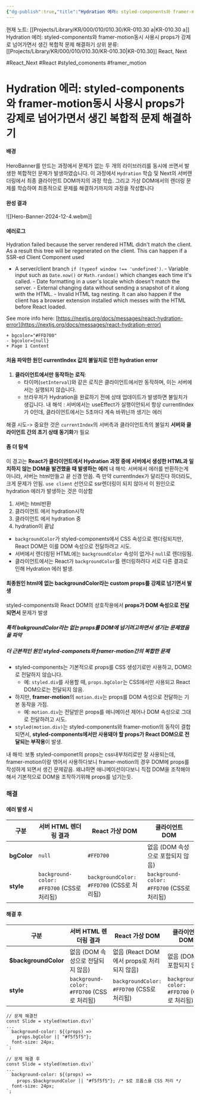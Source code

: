 ```yaml
---
{"dg-publish":true,"title":"Hydration 에러: styled-components와 framer-motion동시 사용시 props가 강제로 넘어가면서 생긴 복합적 문제 해결하기","description":"HeroBanner 구현 중 styled-components와 framer-motion 결합으로 발생한 Hydration 에러를 분석하고, Next.js의 서버 렌더링과 클라이언트 DOM, 가상 DOM 간의 문제를 학습하며 해결한 과정을 기록합니다","permalink":"/projects/library/kr/000/010/010-30/kr-010-30-a/","dgPassFrontmatter":true,"noteIcon":"0","created":"2024-12-04T13:51:45.288+09:00","updated":"2024-12-18T21:35:39.965+09:00"}
---
```


현재 노트: [[Projects/Library/KR/000/010/010.30/KR-010.30 a\|KR-010.30 a]] Hydration 에러: styled-components와 framer-motion동시 사용시 props가 강제로 넘어가면서 생긴 복합적 문제 해결하기
상위 분류: [[Projects/Library/KR/000/010/010.30/KR-010.30\|KR-010.30]] React, Next 

#React_Next #React #styled_comonents #framer_motion



# Hydration 에러: styled-components와 framer-motion동시 사용시 props가 강제로 넘어가면서 생긴 복합적 문제 해결하기

#### 배경
HeroBanner를 만드는 과정에서 문제가 없는 두 개의 라이브러리를 동시에 쓰면서 발생한 복합적인 문제가 발생하였습니다. 이 과정에서 `Hydration` 학습 및  Next의 서버렌더링에서 최종 클라이언트 DOM까지의 과정 학습. 그리고 가상 DOM에서의 렌더링 문제를 학습하여 최종적으로 문제를 해결하기까지의 과정을 작성합니다


#### 완성 결과
![[Hero-Banner-2024-12-4.webm]]


#### 에러로그
Hydration failed because the server rendered HTML didn't match the client. As a result this tree will be regenerated on the client. This can happen if a SSR-ed Client Component used

- A server/client branch `if (typeof window !== 'undefined')`. - Variable input such as `Date.now()` or `Math.random()` which changes each time it's called. - Date formatting in a user's locale which doesn't match the server. - External changing data without sending a snapshot of it along with the HTML. - Invalid HTML tag nesting. It can also happen if the client has a browser extension installed which messes with the HTML before React loaded.

See more info here: [https://nextjs.org/docs/messages/react-hydration-error](https://nextjs.org/docs/messages/react-hydration-error)

```
+ bgcolor="#FFD700"
- bgcolor={null}
+ Page 1 Content
```



#### 처음 파악한 원인 currentIndex 값의 불일치로 인한 hydration error

1. **클라이언트에서만 동작하는 로직**:
    - 타이머(`setInterval`)와 같은 로직은 클라이언트에서만 동작하며, 이는 서버에서는 실행되지 않습니다.
    - 브라우저가 Hydration을 완료하기 전에 상태 업데이트가 발생하면 불일치가 생깁니다.
내 해석 : 서버에서는 useEffect가 실행이안되서 항상 currentIndex가 0인데, 클라이언트에서는 5초마다 계속 바뀌닌까 생기는 에러

해결 시도-> 중요한 것은 `currentIndex`의 서버측과 클라이언트측의 불일치
**서버와 클라이언트 간의 초기 상태 동기화**가 필요



#### 좀 더 탐색
이 경고는 **React가 클라이언트에서 Hydration 과정 중에 서버에서 생성한 HTML과 일치하지 않는 DOM을 발견했을 때 발생하는 에러**
내 해석: 서버에서 에러를 반환하는게 아니라, 서버는 html만들고 끝 신경 안씀. 즉 만약 currentIndex가 달리진다 하더라도, 크게 문제가 안됨. 
`use client` 선언으로 ssr렌더링이 되지 않아서 이 원인으로 hydration 에러가 발생하는 것은 이상함
1. 서버는 html반환
2. 클라이언트 에서 hydration시작
3. 클라이언트 에서 hydration 중
4. hydration이 끝남

- `backgroundColor`가 styled-components에서 CSS 속성으로 렌더링되지만, React DOM은 이를 DOM 속성으로 전달하려고 시도.
- 서버에서 렌더링된 HTML에는 `backgroundColor` 속성이 없거나 `null`로 렌더링됨.
- 클라이언트에서는 React가 `backgroundColor`를 렌더링하려다 서로 다른 결과로 인해 Hydration 에러 발생.


#### 최종원인 html에 없는 backgroundColor라는 custom props를 강제로 넘기면서 발생
styled-components와 React DOM의 상호작용에서 **props가 DOM 속성으로 전달되면서** 문제가 발생
##### **특히 bakgroundColor라는 없는 props를 DOM에 넘기려고하면서 생기는 문제였음을 파악**




##### 더 근본적인 원인 styled-componets와 framer-motion간의 복합한 문제
- styled-components는 기본적으로 props를 CSS 생성기로만 사용하고, DOM으로 전달하지 않습니다.
    - 예: `styled.div`를 사용할 때, `props.bgColor`는 CSS에서만 사용되고 React DOM으로는 전달되지 않음.
- 하지만, **framer-motion**의 `motion.div`는 props를 DOM 속성으로 전달하는 기본 동작을 가짐.
    - 예: `motion.div`는 전달받은 props를 애니메이션 제어나 DOM 속성으로 그대로 전달하려고 시도.
- `styled(motion.div)`는 styled-components와 framer-motion의 동작이 결합되면서, **styled-components에서만 사용돼야 할 props가 React DOM으로 전달되는 부작용**이 발생.

내 해석: 보통 styled-componet의 props는 css내부처리로만 잘 사용되는데, framer-motion이랑 엮어서 사용하다보니 framer-motion의 경우 DOM에 props를 작성하게 되면서 생긴 문제같음. 왜냐하면 애니메이션이다보니 직접 DOM을 조작해야해서 기본적으로 DOM을 조작하기위해 props를 넘기는듯.

### 해결

#### **에러 발생 시**

| **구분**      | **서버 HTML 렌더링 결과**                     | **React 가상 DOM**                      | **클라이언트 DOM**                          |
| ----------- | -------------------------------------- | ------------------------------------- | -------------------------------------- |
| **bgColor** | `null`                                 | `#FFD700`                             | 없음 (DOM 속성으로 포함되지 않음)                  |
| **style**   | `background-color: #FFD700` (CSS로 처리됨) | `backgroundColor: #FFD700` (CSS로 처리됨) | `background-color: #FFD700` (CSS로 처리됨) |

#### **해결 후**

| **구분**               | **서버 HTML 렌더링 결과**                     | **React 가상 DOM**                      | **클라이언트 DOM**                          |
| -------------------- | -------------------------------------- | ------------------------------------- | -------------------------------------- |
| **$backgroundColor** | 없음 (DOM 속성으로 전달되지 않음)                  | 없음 (React DOM에서 props로 처리되지 않음)       | 없음 (DOM에 포함되지 않음)                      |
| **style**            | `background-color: #FFD700` (CSS로 처리됨) | `backgroundColor: #FFD700` (CSS로 처리됨) | `background-color: #FFD700` (CSS로 처리됨) |


```
// 문제 해결전
const Slide = styled(motion.div)`
...
  background-color: ${(props) =>
    props.bgColor || "#f5f5f5"};
  font-size: 24px;
`;

// 문제 해결 후
const Slide = styled(motion.div)`
...
  background-color: ${(props) =>
    props.$backgroundColor || "#f5f5f5"}; /* $로 프롭스를 CSS 처리 */
  font-size: 24px;
`;
